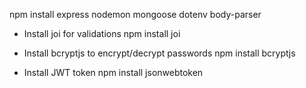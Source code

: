 npm install express nodemon mongoose dotenv body-parser

* Install joi for validations
npm install joi

* Install bcryptjs to encrypt/decrypt passwords
npm install bcryptjs

* Install JWT token
npm install jsonwebtoken